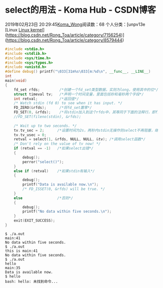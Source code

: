 # select的用法 - Koma Hub - CSDN博客
2019年02月23日 20:29:45[Koma_Wong](https://me.csdn.net/Rong_Toa)阅读数：68
个人分类：[unpv13e																[Linux																[Linux kernel](https://blog.csdn.net/Rong_Toa/article/category/7348890)](https://blog.csdn.net/Rong_Toa/article/category/7156254)](https://blog.csdn.net/Rong_Toa/article/category/8579444)
```cpp
#include <stdio.h>
#include <stdlib.h>
#include <sys/time.h>
#include <sys/types.h>
#include <unistd.h>
#define debug() printf("\033[31m%s\033[m:%d\n", __func__, __LINE__)
int
main(void)
{
    fd_set rfds;         /*创建一个fd_set类型数据，实则为long，使用其中的位*/
    struct timeval tv;   /*声明一个时间变量，里面包括秒和毫秒两个字段*/
    int retval;          /*返回值*/
    /* Watch stdin (fd 0) to see when it has input. */
    FD_ZERO(&rfds);      /*将fd_set置零*/
    FD_SET(0, &rfds);    /*将stdin加入到这个rfds中，其等同于下面的注释行，即fileno(stdin)=0*/
    //FD_SET(fileno(stdin), &rfds);
    
    /* Wait up to two seconds. */
    tv.tv_sec = 2;      /*设置时间为2s，两秒内stdin无操作则select不再阻塞，继续运行*/
    tv.tv_usec = 0;
    retval = select(1, &rfds, NULL, NULL, &tv); /*调用select函数*/
    /* Don't rely on the value of tv now! */
    if (retval == -1)   /*如果select出错*/
    {
        debug();
        perror("select()");
    }
    else if (retval)    /*如果stdin有输入*/
    {
        debug();
        printf("Data is available now.\n");
        /* FD_ISSET(0, &rfds) will be true. */
    }
    else                /*否则*/
    {
        debug();
        printf("No data within five seconds.\n");
    }
    exit(EXIT_SUCCESS);
}
```
```
$ ./a.out 
main:41
No data within five seconds.
$ ./a.out 
this is main:41
No data within five seconds.
$ ./a.out 
hello
main:35
Data is available now.
$ hello
bash: hello: 未找到命令...
```
